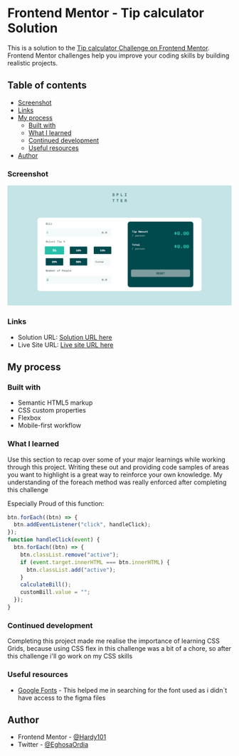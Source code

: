 # Frontend Mentor - Tip calculator Solution

This is a solution to the [Tip calculator Challenge on Frontend Mentor](https://www.frontendmentor.io/challenges/tip-calculator-app-ugJNGbJUX). Frontend Mentor challenges help you improve your coding skills by building realistic projects.

## Table of contents

  - [Screenshot](#screenshot)
  - [Links](#links)
- [My process](#my-process)
  - [Built with](#built-with)
  - [What I learned](#what-i-learned)
  - [Continued development](#continued-development)
  - [Useful resources](#useful-resources)
- [Author](#author)

### Screenshot

![](./screenshot.png)

### Links

- Solution URL: [Solution URL here](https://github.com/Hardy101/tipcalculator)
- Live Site URL: [Live site URL here](https://hardy101.github.io/tipcalculator/)

## My process

### Built with

- Semantic HTML5 markup
- CSS custom properties
- Flexbox
- Mobile-first workflow

### What I learned

Use this section to recap over some of your major learnings while working through this project. Writing these out and providing code samples of areas you want to highlight is a great way to reinforce your own knowledge.
My understanding of the foreach method was really enforced after completing this challenge

Especially Proud of this function:
```js
btn.forEach((btn) => {
  btn.addEventListener("click", handleClick);
});
function handleClick(event) {
  btn.forEach((btn) => {
    btn.classList.remove("active");
    if (event.target.innerHTML === btn.innerHTML) {
      btn.classList.add("active");
    }
    calculateBill();
    customBill.value = "";
  });
}
```

### Continued development

Completing this project made me realise the importance of learning CSS Grids, because using CSS flex in this challenge was a bit of a chore, so after this challenge i'll go work on my CSS skills

### Useful resources

- [Google Fonts](https://fonts.google.com/) - This helped me in searching for the font used as i didn`t have access to the figma files

## Author

- Frontend Mentor - [@Hardy101](https://www.frontendmentor.io/profile/Hardy101)
- Twitter - [@EghosaOrdia](https://twitter.com/EghosaOrdia)
